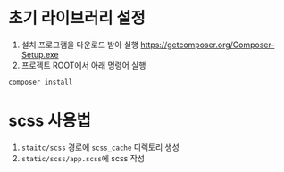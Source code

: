 # 초기 라이브러리 설정

1. 설치 프로그램을 다운로드 받아 실행 https://getcomposer.org/Composer-Setup.exe
2. 프로젝트 ROOT에서 아래 명령어 실행

```bash
composer install
``` 

# scss 사용법

1. ``staitc/scss`` 경로에 ``scss_cache`` 디렉토리 생성
2. ``static/scss/app.scss``에 scss 작성